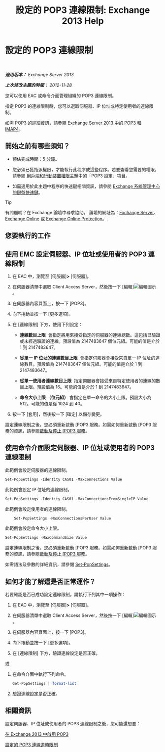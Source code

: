 ﻿---
title: '設定的 POP3 連線限制: Exchange 2013 Help'
TOCTitle: 設定的 POP3 連線限制
ms:assetid: 512d61c2-2a34-4813-92a9-875339d3388b
ms:mtpsurl: https://technet.microsoft.com/zh-tw/library/Aa997988(v=EXCHG.150)
ms:contentKeyID: 50553982
ms.date: 05/21/2018
mtps_version: v=EXCHG.150
ms.translationtype: MT
---

# 設定的 POP3 連線限制

 

_<strong>適用版本：</strong> Exchange Server 2013_

_<strong>上次修改主題的時間：</strong> 2012-11-28_

您可以使用 EAC 或命令介面管理組織的 POP3 連線限制。

指定 POP3 的連線限制時，您可以選取伺服器、IP 位址或特定使用者的連線限制。

如需 POP3 的詳細資訊，請參閱 [Exchange Server 2013 中的 POP3 和 IMAP4](pop3-and-imap4-in-exchange-server-2013-exchange-2013-help.md)。

## 開始之前有哪些須知？

  - 預估完成時間：5 分鐘。

  - 您必須已獲指派權限，才能執行此程序或這些程序。若要查看您需要的權限，請參閱 [用戶端和行動裝置權限](clients-and-mobile-devices-permissions-exchange-2013-help.md)主題中的「POP3 設定」項目。

  - 如需適用於此主題中程序的快速鍵相關資訊，請參閱 [Exchange 系統管理中心的鍵盤快速鍵](keyboard-shortcuts-in-the-exchange-admin-center-exchange-online-protection-help.md)。


> [!TIP]  
> 有問題嗎？在 Exchange 論壇中尋求協助。 論壇的網址為：<a href="https://go.microsoft.com/fwlink/p/?linkid=60612">Exchange Server</a>、 <a href="https://go.microsoft.com/fwlink/p/?linkid=267542">Exchange Online</a> 或 <a href="https://go.microsoft.com/fwlink/p/?linkid=285351">Exchange Online Protection</a>。.




## 您要執行的工作

## 使用 EMC 設定伺服器、IP 位址或使用者的 POP3 連線限制

1.  在 EAC 中，瀏覽至 \[伺服器\]<strong>\></strong> \[伺服器\]。

2.  在伺服器清單中選取 Client Access Server，然後按一下 \[編輯\]![編輯圖示](images/JJ218640.6f53ccb2-1f13-4c02-bea0-30690e6ea71d(EXCHG.150).gif "編輯圖示")。

3.  在伺服器內容頁面上，按一下 \[POP3\]。

4.  向下捲動並按一下 \[更多選項\]。

5.  在 \[連線限制\] 下方，使用下列設定：
    
      - <strong>連線數目上限</strong>  會指定將用來接受指定的伺服器的連線總數。這包括已驗證或未經過驗證的連線。預設值為 2147483647 個位元組。可能的值是介於 1 到 2147483647。
    
      - <strong>從單一 IP 位址的連線數目上限</strong>  會指定伺服器會接受來自單一 IP 位址的連線數目。預設值為 2147483647 個位元組。可能的值是介於 1 到 2147483647。
    
      - <strong>從單一使用者連線數目上限</strong>  指定伺服器會接受來自特定使用者的連線的數目上限。預設值為 16。可能的值是介於 1 到 2147483647。
    
      - <strong>命令大小上限 （位元組）</strong> 會指定在單一命令的大小上限。預設大小為 512。可能的值是從 1024 到 40。

6.  按一下 \[套用\]，然後按一下 \[確定\] 以儲存變更。

設定連線限制之後，您必須重新啟動 \[POP3 服務。如需如何重新啟動 \[POP3 服務的資訊，請參閱[啟動及停止 \[POP3 服務](start-and-stop-the-pop3-services-exchange-2013-help.md)。

## 使用命令介面設定伺服器、IP 位址或使用者的 POP3 連線限制

此範例會設定伺服器的連線限制。

```powershell
Set-PopSettings -Identity CAS01 -MaxConnections Value
```

此範例會設定 IP 位址的連線限制。

```powershell
Set-PopSettings -Identity CAS01 -MaxConnectionsFromSingleIP Value
```

此範例會設定使用者的連線限制。
```powershell
    Set-PopSettings -MaxConnectionsPerUser Value 
```
此範例會設定命令大小上限。

```powershell
Set-PopSettings -MaxCommandSize Value
```

設定連線限制之後，您必須重新啟動 \[POP3 服務。如需如何重新啟動 \[POP3 服務的資訊，請參閱[啟動及停止 \[POP3 服務](start-and-stop-the-pop3-services-exchange-2013-help.md)。

如需語法及參數的詳細資訊，請參閱 [Set-PopSettings](https://technet.microsoft.com/zh-tw/library/aa997154\(v=exchg.150\))。

## 如何才能了解這是否正常運作？

若要確認是否已成功設定連線限制，請執行下列其中一項操作：

1.  在 EAC 中，瀏覽至 \[伺服器\]<strong>\></strong> \[伺服器\]。

2.  在伺服器清單中選取 Client Access Server，然後按一下 \[編輯\]![編輯圖示](images/JJ218640.6f53ccb2-1f13-4c02-bea0-30690e6ea71d(EXCHG.150).gif "編輯圖示")。

3.  在伺服器內容頁面上，按一下 \[POP3\]。

4.  向下捲動並按一下 \[更多選項\]。

5.  在 \[連線限制\] 下方，驗證連線設定是否正確。

或

1.  在命令介面中執行下列命令。
    
    ```powershell
    Get-PopSettings | format-list
    ```

2.  驗證連線設定是否正確。

## 相關資訊

設定伺服器、IP 位址或使用者的 POP3 連線限制之後，您可能還想要：

[在 Exchange 2013 中啟用 POP3](enable-pop3-in-exchange-2013-exchange-2013-help.md)

[設定的 POP3 連線逾時限制](set-connection-time-out-limits-for-pop3-exchange-2013-help.md)

